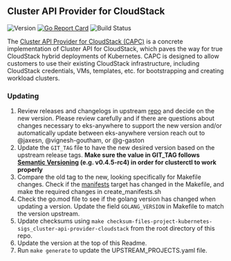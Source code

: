 ## **Cluster API Provider for CloudStack**
![Version](https://img.shields.io/badge/version-v0.4.8-blue)
[![Go Report Card](https://goreportcard.com/badge/kubernetes-sigs/cluster-api-provider-cloudstack)](https://goreportcard.com/report/kubernetes-sigs/cluster-api-provider-cloudstack)
![Build Status](https://codebuild.us-west-2.amazonaws.com/badges?uuid=eyJlbmNyeXB0ZWREYXRhIjoiS0M4VGRyK0xWM2ZZY0pRbVMvY0pHRWlVSEJ3M1I4SXNRaVNxSnB5blVYTHpHSkNFWlpXcWhHSmdlSkhCVnVwSXJyVm16NFlSUzVSRC9vN2g2bmY5NjVnPSIsIml2UGFyYW1ldGVyU3BlYyI6ImQ4ZldMWnMweEIyTmxrTk8iLCJtYXRlcmlhbFNldFNlcmlhbCI6MX0%3D&branch=main)

The [Cluster API Provider for CloudStack (CAPC)](https://github.com/kubernetes-sigs/cluster-api-provider-cloudstack) is a concrete implementation of Cluster API for CloudStack, which paves the way for true CloudStack hybrid deployments of Kubernetes. CAPC is designed to allow customers to use their existing CloudStack infrastructure, including CloudStack credentials, VMs, templates, etc. for bootstrapping and creating workload clusters.

### Updating

1. Review releases and changelogs in upstream [repo](https://github.com/kubernetes-sigs/cluster-api-provider-cloudstack) and decide on the new version.
   Please review carefully and if there are questions about changes necessary to eks-anywhere to support the new version
   and/or automatically update between eks-anywhere version reach out to @jaxesn, @vignesh-goutham, or @g-gaston
1. Update the `GIT_TAG` file to have the new desired version based on the upstream release tags. **Make sure the value in GIT_TAG follows [Semantic Versioning](http://semver.org/) (e.g. v0.4.5-rc4) in order for clusterctl to work properly**
1. Compare the old tag to the new, looking specifically for Makefile changes. Check if the [manifests](https://github.com/kubernetes-sigs/cluster-api-provider-cloudstack/blob/v0.3.0/Makefile#L51)
   target has changed in the Makefile, and make the required changes in create_manifests.sh
1. Check the go.mod file to see if the golang version has changed when updating a version. Update the field `GOLANG_VERSION` in
   Makefile to match the version upstream.
1. Update checksums using `make checksum-files-project-kubernetes-sigs_cluster-api-provider-cloudstack` from the root directory of this repo.
1. Update the version at the top of this Readme.
1. Run `make generate` to update the UPSTREAM_PROJECTS.yaml file.
